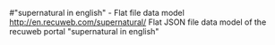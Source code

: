 #"supernatural in english" - Flat file data model
http://en.recuweb.com/supernatural/
Flat JSON file data model of the recuweb portal "supernatural in english"
